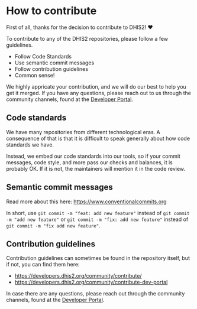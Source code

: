 # How to contribute

First of all, thanks for the decision to contribute to DHIS2! :heart:

To contribute to any of the DHIS2 repositories, please follow a few guidelines.

- Follow Code Standards
- Use semantic commit messages
- Follow contribution guidelines
- Common sense!

We highly appricate your contribution, and we will do our best to help you get it merged. If you have any questions, please reach out to us through the community channels, found at the [Developer Portal](https://developers.dhis2.org/community/support).

## Code standards

We have many repositories from different technological eras. A consequence of that is that it is difficult to speak
generally about how code standards we have.

Instead, we embed our code standards into our tools, so if your commit messages, code style, and more pass our checks
and balances, it is probably OK. If it is not, the maintainers will mention it in the code review.

## Semantic commit messages
Read more about this here: https://www.conventionalcommits.org

In short, use `git commit -m "feat: add new feature"` instead of `git commit -m "add new feature"` or `git commit -m "fix: add new feature"` instead of `git commit -m "fix add new feature"`.

## Contribution guidelines
Contribution guidelines can sometimes be found in the repository itself, but if not, you can find them here:

- https://developers.dhis2.org/community/contribute/
- https://developers.dhis2.org/community/contribute-dev-portal

In case there are any questions, please reach out through the community channels, found at the [Developer Portal](https://developers.dhis2.org/community/support).


